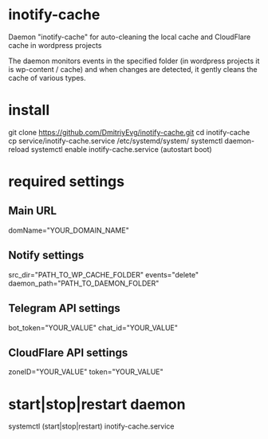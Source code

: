 # inotify-cache
Daemon "inotify-cache" for auto-cleaning the local cache and CloudFlare cache in wordpress projects

The daemon monitors events in the specified folder (in wordpress projects it is wp-content / cache) and when changes are detected, it gently cleans the cache of various types.

# install

git clone https://github.com/DmitriyEvg/inotify-cache.git
cd inotify-cache
cp service/inotify-cache.service /etc/systemd/system/
systemctl daemon-reload
systemctl enable inotify-cache.service (autostart boot)

# required settings

## Main URL
domName="YOUR_DOMAIN_NAME"

## Notify settings
src_dir="PATH_TO_WP_CACHE_FOLDER"
events="delete"
daemon_path="PATH_TO_DAEMON_FOLDER"

## Telegram API settings
bot_token="YOUR_VALUE"
chat_id="YOUR_VALUE"

## CloudFlare API settings
zoneID="YOUR_VALUE"
token="YOUR_VALUE"

# start|stop|restart daemon
systemctl (start|stop|restart) inotify-cache.service
